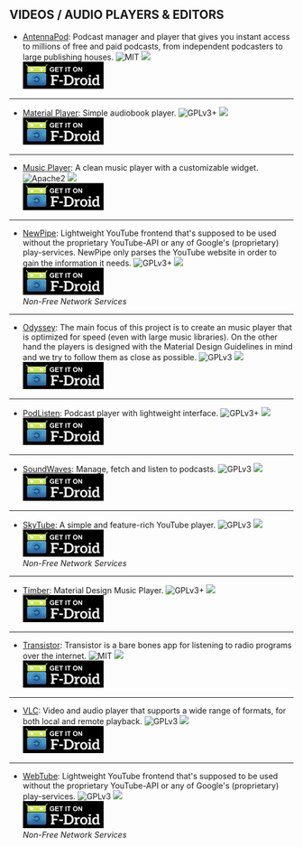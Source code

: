 <!--
    Copyright (C)  2016 PRIMOKORN.
    Permission is granted to copy, distribute and/or modify this document
    under the terms of the GNU Free Documentation License, Version 1.3
    or any later version published by the Free Software Foundation;
    with no Invariant Sections, no Front-Cover Texts, and no Back-Cover Texts.
    A copy of the license is included in the section entitled "GNU
    Free Documentation License".
-->
## VIDEOS / AUDIO PLAYERS & EDITORS

* [AntennaPod](http://v.ht/HUqX): Podcast manager and player that gives you instant access to millions of free and paid podcasts, from independent podcasters to large publishing houses.
![MIT](https://img.shields.io/badge/License-MIT-orange.svg?style=flat-square)
[![](https://img.shields.io/badge/Source-Github-lightgrey.svg?style=flat-square)](https://github.com/antennapod/AntennaPod)  
[![](Pictures/F-Droid.png)](http://v.ht/HUqX)

***

* [Material Player](http://v.ht/fX3P): Simple audiobook player.
![GPLv3+](https://img.shields.io/badge/License-GPLv3+-brightgreen.svg?style=flat-square)
[![](https://img.shields.io/badge/Source-Github-lightgrey.svg?style=flat-square)](https://github.com/Ph1b/MaterialAudiobookPlayer)  
[![](Pictures/F-Droid.png)](http://v.ht/fX3P)

***

* [Music Player](http://v.ht/csxi): A clean music player with a customizable widget.
![Apache2](https://img.shields.io/badge/License-Apache%202.0-yellowgreen.svg?style=flat-square)
[![](https://img.shields.io/badge/Source-Github-lightgrey.svg?style=flat-square)](https://github.com/SimpleMobileTools/Simple-Music-Player)  
[![](Pictures/F-Droid.png)](http://v.ht/csxi)

***

* [NewPipe](http://v.ht/Re8H): Lightweight YouTube frontend that's supposed to be used without the proprietary YouTube-API or any of Google's (proprietary) play-services. NewPipe only parses the YouTube website in order to gain the information it needs.
![GPLv3+](https://img.shields.io/badge/License-GPLv3+-brightgreen.svg?style=flat-square)
[![](https://img.shields.io/badge/Source-Github-lightgrey.svg?style=flat-square)](https://github.com/TeamNewPipe/NewPipe)  
[![](Pictures/F-Droid.png)](http://v.ht/Re8H)  
_Non-Free Network Services_

***

* [Odyssey](http://v.ht/bEUl): The main focus of this project is to create an music player that is optimized for speed (even with large music libraries). On the other hand the players is designed with the Material Design Guidelines in mind and we try to follow them as close as possible.
![GPLv3](https://img.shields.io/badge/License-GPLv3-brightgreen.svg?style=flat-square)
[![](https://img.shields.io/badge/Source-Github-lightgrey.svg?style=flat-square)](https://github.com/gateship-one/odyssey)  
[![](Pictures/F-Droid.png)](http://v.ht/bEUl)

***

* [PodListen](http://v.ht/tG3t): Podcast player with lightweight interface.
![GPLv3+](https://img.shields.io/badge/License-GPLv3+-brightgreen.svg?style=flat-square)
[![](https://img.shields.io/badge/Source-Github-lightgrey.svg?style=flat-square)](https://github.com/einmalfel/PodListen)  
[![](Pictures/F-Droid.png)](http://v.ht/tG3t)

***

* [SoundWaves](http://v.ht/ZiuP): Manage, fetch and listen to podcasts.
![GPLv3](https://img.shields.io/badge/License-GPLv3-brightgreen.svg?style=flat-square)
[![](https://img.shields.io/badge/Source-Github-lightgrey.svg?style=flat-square)](https://github.com/bottiger/SoundWaves)  
[![](Pictures/F-Droid.png)](http://v.ht/ZiuP)

***

* [SkyTube](http://v.ht/oatg): A simple and feature-rich YouTube player.
![GPLv3](https://img.shields.io/badge/License-GPLv3-brightgreen.svg?style=flat-square)
[![](https://img.shields.io/badge/Source-Github-lightgrey.svg?style=flat-square)](https://github.com/ram-on/SkyTube)  
[![](Pictures/F-Droid.png)](http://v.ht/oatg)  
_Non-Free Network Services_

***

* [Timber](http://v.ht/I0TI): Material Design Music Player.
![GPLv3+](https://img.shields.io/badge/License-GPLv3+-brightgreen.svg?style=flat-square)
[![](https://img.shields.io/badge/Source-Github-lightgrey.svg?style=flat-square)](https://github.com/naman14/Timber)  
[![](Pictures/F-Droid.png)](http://v.ht/I0TI)

***

* [Transistor](http://v.ht/XLDQ): Transistor is a bare bones app for listening to radio programs over the internet.
![MIT](https://img.shields.io/badge/License-MIT-orange.svg?style=flat-square)
[![](https://img.shields.io/badge/Source-Github-lightgrey.svg?style=flat-square)](https://github.com/y20k/transistor)  
[![](Pictures/F-Droid.png)](http://v.ht/XLDQ)

***

* [VLC](http://v.ht/mj27): Video and audio player that supports a wide range of formats, for both local and remote playback.
![GPLv3](https://img.shields.io/badge/License-GPLv3-brightgreen.svg?style=flat-square)
[![](https://img.shields.io/badge/Source-GitLab-lightgrey.svg?style=flat-square)](https://code.videolan.org/videolan/vlc-android)  
[![](Pictures/F-Droid.png)](http://v.ht/mj27)

***

* [WebTube](http://v.ht/Cxvm): Lightweight YouTube frontend that's supposed to be used without the proprietary YouTube-API or any of Google's (proprietary) play-services.
![GPLv3](https://img.shields.io/badge/License-GPLv3-brightgreen.svg?style=flat-square)
[![](https://img.shields.io/badge/Source-Github-lightgrey.svg?style=flat-square)](https://github.com/martykan/webTube)  
[![](Pictures/F-Droid.png)](http://v.ht/Cxvm)  
_Non-Free Network Services_